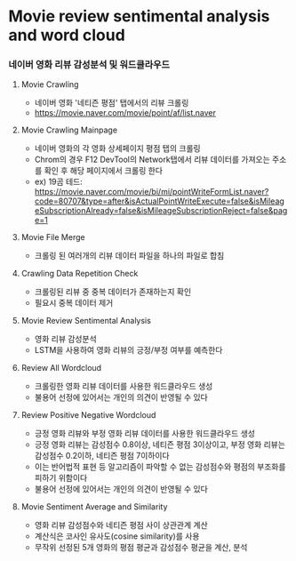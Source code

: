 # Movie review sentimental analysis and word cloud

### 네이버 영화 리뷰 감성분석 및 워드클라우드

1. Movie Crawling
    - 네이버 영화 '네티즌 평점' 탭에서의 리뷰 크롤링
    - https://movie.naver.com/movie/point/af/list.naver

1. Movie Crawling Mainpage
    - 네이버 영화의 각 영화 상세페이지 평점 탭의 크롤링
    - Chrom의 경우 F12 DevTool의 Network탭에서 리뷰 데이터를 가져오는 주소를 확인 후 해당 페이지에서 크롤링 한다
    - ex) 19곰 테드: https://movie.naver.com/movie/bi/mi/pointWriteFormList.naver?code=80707&type=after&isActualPointWriteExecute=false&isMileageSubscriptionAlready=false&isMileageSubscriptionReject=false&page=1

2. Movie File Merge
    - 크롤링 된 여러개의 리뷰 데이터 파일을 하나의 파일로 합침

3. Crawling Data Repetition Check
    - 크롤링된 리뷰 중 중복 데이터가 존재하는지 확인
    - 필요시 중복 데이터 제거

4. Movie Review Sentimental Analysis
    - 영화 리뷰 감성분석
    - LSTM을 사용하여 영화 리뷰의 긍정/부정 여부를 예측한다

5. Review All Wordcloud
    - 크롤링한 영화 리뷰 데이터를 사용한 워드클라우드 생성
    - 불용어 선정에 있어서는 개인의 의견이 반영될 수 있다

6. Review Positive Negative Wordcloud
    - 긍정 영화 리뷰와 부정 영화 리뷰 데이터를 사용한 워드클라우드 생성
    - 긍정 영화 리뷰는 감성점수 0.8이상, 네티즌 평점 3이상이고, 부정 영화 리뷰는 감성점수 0.2이하, 네티즌 평점 7이하이다
    - 이는 반어법적 표현 등 알고리즘이 파악할 수 없는 감성점수와 평점의 부조화를 피하기 위함이다
    - 불용어 선정에 있어서는 개인의 의견이 반영될 수 있다

7. Movie Sentiment Average and Similarity
    - 영화 리뷰 감성점수와 네티즌 평점 사이 상관관계 계산
    - 계산식은 코사인 유사도(cosine similarity)를 사용
    - 무작위 선정된 5개 영화의 평점 평균과 감성점수 평균을 계산, 분석
